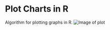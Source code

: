 # Plot Charts in R
Algorithm for plotting graphs in R.
![Image of plot](https://github.com/JohnataDavi/graph-plotting-r/blob/master/data/final_plot.png)
